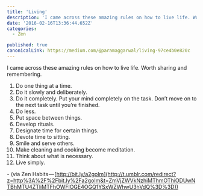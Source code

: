 ```yaml
---
title: 'Living'
description: 'I came across these amazing rules on how to live life. Worth sharing and remembering. “Living” is published by Param Aggarwal'
date: '2016-02-16T13:36:44.652Z'
categories:
  - Zen

published: true
canonicalLink: https://medium.com/@paramaggarwal/living-97ce4b0e820c
---
```


I came across these amazing rules on how to live life. Worth sharing and remembering.

1.  Do one thing at a time.
2.  Do it slowly and deliberately.
3.  Do it completely. Put your mind completely on the task. Don’t move on to the next task until you’re finished.
4.  Do less.
5.  Put space between things.
6.  Develop rituals.
7.  Designate time for certain things.
8.  Devote time to sitting.
9.  Smile and serve others.
10. Make cleaning and cooking become meditation.
11. Think about what is necessary.
12. Live simply.

\- (via Zen Habits — [http://bit.ly/a2goIm](http://t.umblr.com/redirect?z=http%3A%2F%2Fbit.ly%2Fa2goIm&t=ZmVjZWVkNzhiMThmOThiODUwNTBhMTU4ZTliMTFhOWFlOGE4OGQ1YSxWZWhwU3hVdQ%3D%3D))
